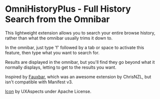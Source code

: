 # OmniHistoryPlus - Full History Search from the Omnibar

This lightweight extension allows you to search your entire browse history, rather than what the omnibar usually trims it down to.

In the omnibar, just type 'f' followed by a tab or space to activate this feature, then type what you want to search for. 

Results are displayed in the omnibar, but you'll find they go beyond what it normally displays, letting to get to the results you want.

Inspired by [Fauxbar](https://github.com/ChrisNZL/Fauxbar), which was an awesome extension by ChrisNZL, but isn't compatible with Manifest v3.

[Icon](https://www.svgrepo.com/svg/449050/document-time) by UXAspects under Apache License.

